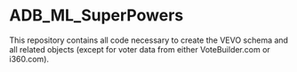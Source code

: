 # ADB_ML_SuperPowers
This repository contains all code necessary to create the VEVO schema and all related objects (except for voter data from either VoteBuilder.com or i360.com).


